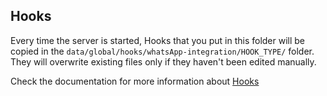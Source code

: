 ## Hooks

Every time the server is started, Hooks that you put in this folder will be copied in the `data/global/hooks/whatsApp-integration/HOOK_TYPE/` folder.
They will overwrite existing files only if they haven't been edited manually.

Check the documentation for more information about [Hooks](https://botpress.com/docs/build/code#hooks)
